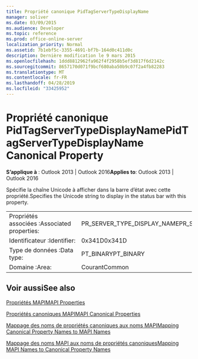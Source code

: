 ```yaml
---
title: Propriété canonique PidTagServerTypeDisplayName
manager: soliver
ms.date: 03/09/2015
ms.audience: Developer
ms.topic: reference
ms.prod: office-online-server
localization_priority: Normal
ms.assetid: 7b1ebf5c-3355-4691-bf7b-164d0c411d0c
description: Dernière modification le 9 mars 2015
ms.openlocfilehash: 1ddd8812962fa962f4f2958b5ef3d817f6d2142c
ms.sourcegitcommit: 8657170d071f9bcf680aba50b9c07f2a4fb82283
ms.translationtype: MT
ms.contentlocale: fr-FR
ms.lasthandoff: 04/28/2019
ms.locfileid: "33425952"
---
```

# <a name="pidtagservertypedisplayname-canonical-property"></a><span data-ttu-id="7c845-103">Propriété canonique PidTagServerTypeDisplayName</span><span class="sxs-lookup"><span data-stu-id="7c845-103">PidTagServerTypeDisplayName Canonical Property</span></span>

  
  
<span data-ttu-id="7c845-104">**S’applique à** : Outlook 2013 | Outlook 2016</span><span class="sxs-lookup"><span data-stu-id="7c845-104">**Applies to**: Outlook 2013 | Outlook 2016</span></span> 
  
<span data-ttu-id="7c845-105">Spécifie la chaîne Unicode à afficher dans la barre d’état avec cette propriété.</span><span class="sxs-lookup"><span data-stu-id="7c845-105">Specifies the Unicode string to display in the status bar with this property.</span></span>
  
|||
|:-----|:-----|
|<span data-ttu-id="7c845-106">Propriétés associées :</span><span class="sxs-lookup"><span data-stu-id="7c845-106">Associated properties:</span></span>  <br/> |<span data-ttu-id="7c845-107">PR_SERVER_TYPE_DISPLAY_NAME</span><span class="sxs-lookup"><span data-stu-id="7c845-107">PR_SERVER_TYPE_DISPLAY_NAME</span></span>  <br/> |
|<span data-ttu-id="7c845-108">Identificateur :</span><span class="sxs-lookup"><span data-stu-id="7c845-108">Identifier:</span></span>  <br/> |<span data-ttu-id="7c845-109">0x341D</span><span class="sxs-lookup"><span data-stu-id="7c845-109">0x341D</span></span>  <br/> |
|<span data-ttu-id="7c845-110">Type de données :</span><span class="sxs-lookup"><span data-stu-id="7c845-110">Data type:</span></span>  <br/> |<span data-ttu-id="7c845-111">PT_BINARY</span><span class="sxs-lookup"><span data-stu-id="7c845-111">PT_BINARY</span></span>  <br/> |
|<span data-ttu-id="7c845-112">Domaine :</span><span class="sxs-lookup"><span data-stu-id="7c845-112">Area:</span></span>  <br/> |<span data-ttu-id="7c845-113">Courant</span><span class="sxs-lookup"><span data-stu-id="7c845-113">Common</span></span>  <br/> |
   
## <a name="see-also"></a><span data-ttu-id="7c845-114">Voir aussi</span><span class="sxs-lookup"><span data-stu-id="7c845-114">See also</span></span>



[<span data-ttu-id="7c845-115">Propriétés MAPI</span><span class="sxs-lookup"><span data-stu-id="7c845-115">MAPI Properties</span></span>](mapi-properties.md)
  
[<span data-ttu-id="7c845-116">Propriétés canoniques MAPI</span><span class="sxs-lookup"><span data-stu-id="7c845-116">MAPI Canonical Properties</span></span>](mapi-canonical-properties.md)
  
[<span data-ttu-id="7c845-117">Mappage des noms de propriétés canoniques aux noms MAPI</span><span class="sxs-lookup"><span data-stu-id="7c845-117">Mapping Canonical Property Names to MAPI Names</span></span>](mapping-canonical-property-names-to-mapi-names.md)
  
[<span data-ttu-id="7c845-118">Mappage des noms MAPI aux noms de propriétés canoniques</span><span class="sxs-lookup"><span data-stu-id="7c845-118">Mapping MAPI Names to Canonical Property Names</span></span>](mapping-mapi-names-to-canonical-property-names.md)

